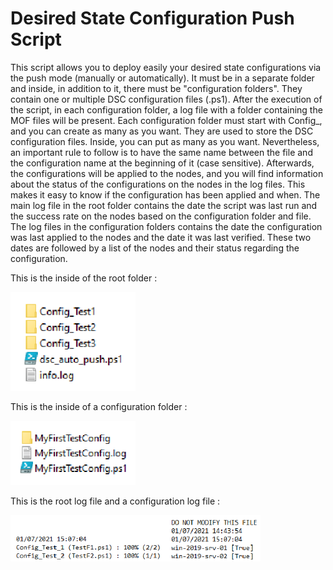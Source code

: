 # Desired State Configuration Push Script

This script allows you to deploy easily your desired state configurations via the push mode (manually or automatically). It must be in a separate folder and inside, in addition to it, there must be "configuration folders". They contain one or multiple DSC configuration files (.ps1). After the execution of the script, in each configuration folder, a log file with a folder containing the MOF files will be present. Each configuration folder must start with Config_, and you can create as many as you want. They are used to store the DSC configuration files. Inside, you can put as many as you want. Nevertheless, an important rule to follow is to have the same name between the file and the configuration name at the beginning of it (case sensitive). Afterwards, the configurations will be applied to the nodes, and you will find information about the status of the configurations on the nodes in the log files. This makes it easy to know if the configuration has been applied and when. The main log file in the root folder contains the date the script was last run and the success rate on the nodes based on the configuration folder and file. The log files in the configuration folders contains the date the configuration was last applied to the nodes and the date it was last verified. These two dates are followed by a list of the nodes and their status regarding the configuration.

This is the inside of the root folder :

<img src="/readme.img/root_folder.png?raw=true" alt="The root folder" width="200">

This is the inside of a configuration folder :

<img src="/readme.img/config_folder.png?raw=true" alt="The config folder" width="200">

This is the root log file and a configuration log file :

<img src="/readme.img/log_files.png?raw=true" alt="The config folder" width="400">

